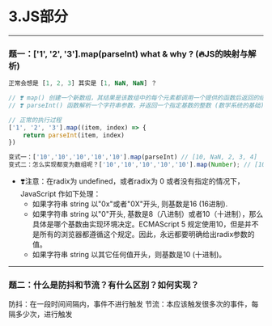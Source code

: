 # 3.JS部分

---

### 题一：['1', '2', '3'].map(parseInt) what & why ? (🔥JS的映射与解析)

```js
正常会想是 [1, 2, 3] 其实是 [1, NaN, NaN] ？

// ❣️ map() 创建一个新数组，其结果是该数组中的每个元素都调用一个提供的函数后返回的结果 （参数一：回调中正在处理的当前元素，参数二：当前元素的索引，参数三...）
// ❣️ parseInt() 函数解析一个字符串参数，并返回一个指定基数的整数 (数学系统的基础)（参数一要处理的数 | 参数二基数，默认为10，可以理解为进制）

// 正常的执行过程
['1', '2', '3'].map((item, index) => {
	return parseInt(item, index)
})

变式一：['10','10','10','10','10'].map(parseInt) // [10, NaN, 2, 3, 4]
变式二：怎么实现都变为数组呢？['10','10','10','10','10'].map(Number); // [10, 10, 10, 10, 10]
```


- ❣️注意：在radix为 undefined，或者radix为 0 或者没有指定的情况下，JavaScript 作如下处理：
    - 如果字符串 string 以"0x"或者"0X"开头, 则基数是16 (16进制).
    - 如果字符串 string 以"0"开头, 基数是8（八进制）或者10（十进制），那么具体是哪个基数由实现环境决定。ECMAScript 5 规定使用10，但是并不是所有的浏览器都遵循这个规定。因此，永远都要明确给出radix参数的值。
    - 如果字符串 string 以其它任何值开头，则基数是10 (十进制)。

---

### 题二：什么是防抖和节流？有什么区别？如何实现？

防抖：在一段时间间隔内，事件不进行触发
节流：本应该触发很多次的事件，每隔多少次，进行触发



